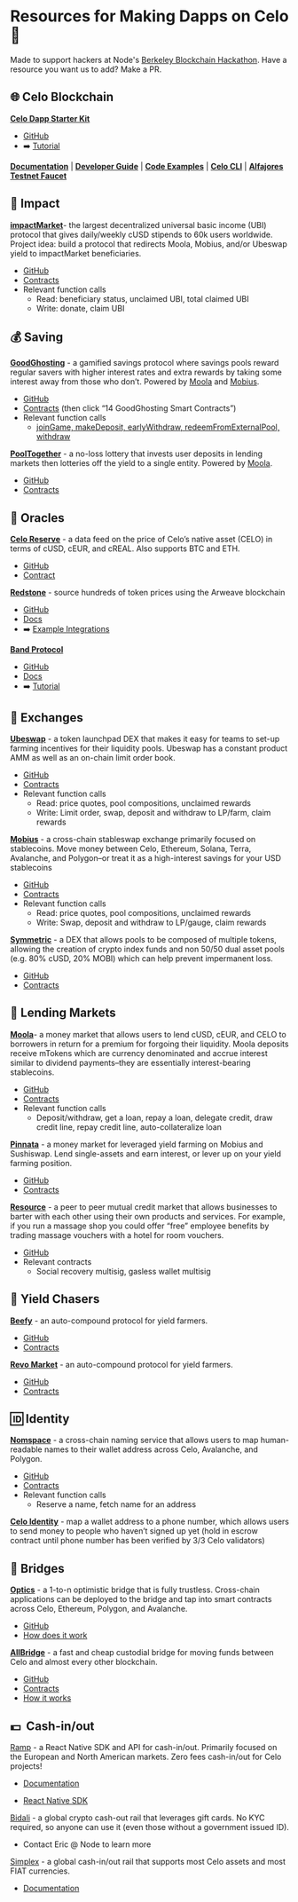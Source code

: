 # Resources for Making Dapps on Celo 💫
Made to support hackers at Node's [Berkeley Blockchain Hackathon](https://thenode.fi/hackathon). Have a resource you want us to add? Make a PR.



## **🌐  Celo Blockchain**

**[Celo Dapp Starter Kit](https://github.com/celo-org/celo-progressive-dapp-starter)**



* [GitHub](https://github.com/celo-org/celo-progressive-dapp-starter)
* ➡️ [Tutorial](https://joenyzio.medium.com/build-celo-dapps-in-15-minutes-or-less-438ea954d0b1)

**[Documentation](https://docs.celo.org/)**   |   **[Developer Guide](https://docs.celo.org/developer-guide/overview)**   |   **[Code Examples](https://docs.celo.org/developer-guide/start)**   |   **[Celo CLI](https://docs.celo.org/command-line-interface/introduction)**   | **[Alfajores Testnet Faucet](https://celo.org/developers/faucet)**


## **🌱  Impact**

**[impactMarket](http://impactmarket.com)**- the largest decentralized universal basic income (UBI) protocol that gives daily/weekly cUSD stipends to 60k users worldwide. Project idea: build a protocol that redirects Moola, Mobius, and/or Ubeswap yield to impactMarket beneficiaries.



* [GitHub](https://github.com/impactMarket)
* [Contracts](https://github.com/impactMarket/impact-market-smart-contracts/tree/main/contracts)
* Relevant function calls
    * Read: beneficiary status, unclaimed UBI, total claimed UBI
    * Write: donate, claim UBI


## **💰  Saving**

**[GoodGhosting](https://goodghosting.com/#/)** - a gamified savings protocol where savings pools reward regular savers with higher interest rates and extra rewards by taking some interest away from those who don’t. Powered by [Moola](moola.market) and [Mobius](mobius.money).



* [GitHub](https://github.com/Good-Ghosting/goodghosting-protocol-v0)
* [Contracts](https://dappradar.com/celo/defi/goodghosting) (then click “14 GoodGhosting Smart Contracts”)
* Relevant function calls
    * [joinGame, makeDeposit, earlyWithdraw, redeemFromExternalPool, withdraw](https://docs.goodghosting.com/docs/game-mechanics-and-technical)

**[PoolTogether](https://pooltogether.com/)** - a no-loss lottery that invests user deposits in lending markets then lotteries off the yield to a single entity. Powered by [Moola](moola.market).



* [GitHub](https://github.com/pooltogether)
* [Contracts](https://v3.docs.pooltogether.com/)


## **📡  Oracles**

**[Celo Reserve](https://docs.celo.org/celo-codebase/protocol/stability/oracles)** - a data feed on the price of Celo’s native asset (CELO) in terms of cUSD, cEUR, and cREAL. Also supports BTC and ETH.



* [GitHub](https://github.com/celo-org/celo-oracle)
* [Contract](https://github.com/celo-org/celo-monorepo/blob/master/packages/protocol/contracts/stability/SortedOracles.sol)

**[Redstone](http://app.redstone.finance.)** - source hundreds of token prices using the Arweave blockchain



* [GitHub](https://github.com/redstone-finance)
* [Docs](https://github.com/redstone-finance/redstone-node/blob/main/docs/COMPILED_ORACLE_DOCS.md)
* ➡️ [Example Integrations](https://github.com/redstone-finance/redstone-evm-connector-examples)

**[Band Protocol](https://bandprotocol.com/)**



* [GitHub](https://github.com/bandprotocol)
* [Docs](https://docs.bandchain.org/)
* ➡️ [Tutorial](https://docs.celo.org/celo-codebase/protocol/oracles/band-protocol-how-to)


## **💱  Exchanges**

**[Ubeswap](ubeswap.org)** - a token launchpad DEX that makes it easy for teams to set-up farming incentives for their liquidity pools. Ubeswap has a constant product AMM as well as an on-chain limit order book.



* [GitHub](https://github.com/Ubeswap)
* [Contracts](https://docs.ubeswap.org/code-and-contracts/overview)
* Relevant function calls
    * Read: price quotes, pool compositions, unclaimed rewards
    * Write: Limit order, swap, deposit and withdraw to LP/farm, claim rewards

**[Mobius](mobius.money)** - a cross-chain stableswap exchange primarily focused on stablecoins. Move money between Celo, Ethereum, Solana, Terra, Avalanche, and Polygon–or treat it as a high-interest savings for your USD stablecoins



* [GitHub](https://github.com/mobiusAMM)
* [Contracts](https://opencelo.gitbook.io/mobius/)
* Relevant function calls
    * Read: price quotes, pool compositions, unclaimed rewards
    * Write: Swap, deposit and withdraw to LP/gauge, claim rewards

**[Symmetric](symmetric.finance)** - a DEX that allows pools to be composed of multiple tokens, allowing the creation of crypto index funds and non 50/50 dual asset pools (e.g. 80% cUSD, 20% MOBI) which can help prevent impermanent loss.



* [GitHub](https://github.com/centfinance)
* [Contracts](https://docs.google.com/spreadsheets/d/12HS-AMMYqvqqxb9qL9LJsG2X9EQkR3gxH5J0GB3DM0I/edit#gid=324163664)


## **🏦  Lending Markets**

**[Moola](moola.market)**- a money market that allows users to lend cUSD, cEUR, and CELO to borrowers in return for a premium for forgoing their liquidity. Moola deposits receive mTokens which are currency denominated and accrue interest similar to dividend payments–they are essentially interest-bearing stablecoins.



* [GitHub](https://github.com/moolamarket)
* [Contracts](https://drive.google.com/file/d/1xGQl625ytbGB8Rt65xK5dnC1wUtfWPJ6/view?usp=sharing)
* Relevant function calls
    * Deposit/withdraw, get a loan, repay a loan, delegate credit, draw credit line, repay credit line, auto-collateralize loan

**[Pinnata](dahlia.finance)** - a money market for leveraged yield farming on Mobius and Sushiswap. Lend single-assets and earn interest, or lever up on your yield farming position. 



* [GitHub](https://github.com/Pinnata/pinnata-contracts-celo)
* [Contracts](https://github.com/Pinnata/pinnata-contracts-celo/tree/master/contracts)

**[Resource](resourcenetwork.co)** - a peer to peer mutual credit market that allows businesses to barter with each other using their own products and services. For example, if you run a massage shop you could offer “free” employee benefits by trading massage vouchers with a hotel for room vouchers. 



* [GitHub](https://github.com/ReSource-Network/)
* Relevant contracts
    * Social recovery multisig, gasless wallet multisig


## **🤑  Yield Chasers**

**[Beefy](https://beefy.finance/)** - an auto-compound protocol for yield farmers.



* [GitHub](https://github.com/beefyfinance)
* [Contracts](https://docs.beefy.com/additional-resources/code-repositories)

**[Revo Market](https://revo.market/#/)** - an auto-compound protocol for yield farmers.



* [GitHub](https://github.com/revo-market)
* [Contracts](https://docs.revo.market/dyor/contracts)


## **🆔  Identity**

**[Nomspace](nom.space)** - a cross-chain naming service that allows users to map human-readable names to their wallet address across Celo, Avalanche, and Polygon.



* [GitHub](https://github.com/Nomspace)
* [Contracts](https://github.com/nomspace/xnom-contracts)
* Relevant function calls
    * Reserve a name, fetch name for an address

**<span style="text-decoration:underline;">[Celo Identity](https://docs.celo.org/celo-codebase/protocol/identity)</span>** - map a wallet address to a phone number, which allows users to send money to people who haven’t signed up yet (hold in escrow contract until phone number has been verified by 3/3 Celo validators) 


## **🌉  Bridges**

**[Optics](optics.xyz)** - a 1-to-n optimistic bridge that is fully trustless. Cross-chain applications can be deployed to the bridge and tap into smart contracts across Celo, Ethereum, Polygon, and Avalanche.



* [GitHub](https://github.com/celo-org/optics-monorepo)
* [How does it work](https://docs.celo.org/celo-codebase/protocol/optics)

**[AllBridge](allbridge.io)** - a fast and cheap custodial bridge for moving funds between Celo and almost every other blockchain.



* [GitHub](https://github.com/allbridge-io)
* [Contracts](https://docs.allbridge.io/allbridge-overview/bridge-contracts)
* [How it works](https://docs.allbridge.io/allbridge-overview/under-the-hood-of-allbridge)


💵  Cash-in/out
---------------

[Ramp](https://ramp.network/) - a React Native SDK and API for cash-in/out. Primarily focused on the European and North American markets. Zero fees cash-in/out for Celo projects!

-   [Documentation](https://docs.ramp.network/)

-   [React Native SDK](https://docs.ramp.network/mobile/react-native-sdk/)

[Bidali](https://www.bidali.com/) - a global crypto cash-out rail that leverages gift cards. No KYC required, so anyone can use it (even those without a government issued ID).

-   Contact Eric @ Node to learn more

[Simplex](https://www.simplex.com/) - a global cash-in/out rail that supports most Celo assets and most FIAT currencies.

-   [Documentation](https://integrations.simplex.com/wallet-api-integration)
